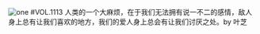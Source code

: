 ![one](http://image.wufazhuce.com/FvA_o08GGyOmO5hK_ixvzdhOsBX-)
#VOL.1113
人类的一个大麻烦，在于我们无法拥有说一不二的感情，敌人身上总有让我们喜欢的地方，我们的爱人身上总会有让我们讨厌之处。by 叶芝